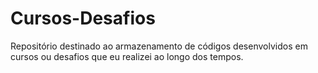 # Cursos-Desafios
 Repositório destinado ao armazenamento de códigos desenvolvidos em cursos ou desafios que eu realizei ao longo dos tempos.
